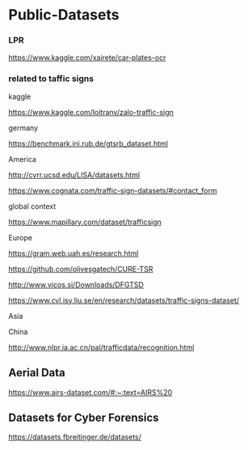 # Public-Datasets

### LPR

https://www.kaggle.com/xairete/car-plates-ocr


### related to taffic signs

kaggle

https://www.kaggle.com/loitranv/zalo-traffic-sign



germany 

https://benchmark.ini.rub.de/gtsrb_dataset.html

America

http://cvrr.ucsd.edu/LISA/datasets.html

https://www.cognata.com/traffic-sign-datasets/#contact_form

global context

https://www.mapillary.com/dataset/trafficsign

Europe

https://gram.web.uah.es/research.html

https://github.com/olivesgatech/CURE-TSR

http://www.vicos.si/Downloads/DFGTSD

https://www.cvl.isy.liu.se/en/research/datasets/traffic-signs-dataset/


Asia

China

http://www.nlpr.ia.ac.cn/pal/trafficdata/recognition.html


## Aerial Data

https://www.airs-dataset.com/#:~:text=AIRS%20


## Datasets for Cyber Forensics

https://datasets.fbreitinger.de/datasets/
